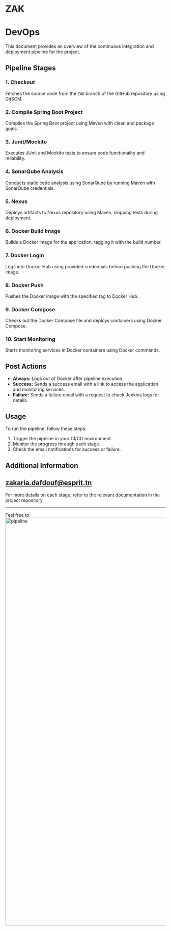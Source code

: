 # ZAK
# DevOps
This document provides an overview of the continuous integration and deployment pipeline for the project.

## Pipeline Stages

### 1. Checkout

Fetches the source code from the `ZAK` branch of the GitHub repository using GitSCM.

### 2. Compile Spring Boot Project

Compiles the Spring Boot project using Maven with clean and package goals.

### 3. Junit/Mockito

Executes JUnit and Mockito tests to ensure code functionality and reliability.

### 4. SonarQube Analysis

Conducts static code analysis using SonarQube by running Maven with SonarQube credentials.

### 5. Nexus

Deploys artifacts to Nexus repository using Maven, skipping tests during deployment.

### 6. Docker Build Image

Builds a Docker image for the application, tagging it with the build number.

### 7. Docker Login

Logs into Docker Hub using provided credentials before pushing the Docker image.

### 8. Docker Push

Pushes the Docker image with the specified tag to Docker Hub.

### 9. Docker Compose

Checks out the Docker Compose file and deploys containers using Docker Compose.

### 10. Start Monitoring

Starts monitoring services in Docker containers using Docker commands.

## Post Actions

- **Always:** Logs out of Docker after pipeline execution.
- **Success:** Sends a success email with a link to access the application and monitoring services.
- **Failure:** Sends a failure email with a request to check Jenkins logs for details.

## Usage

To run the pipeline, follow these steps:

1. Trigger the pipeline in your CI/CD environment.
2. Monitor the progress through each stage.
3. Check the email notifications for success or failure.

## Additional Information
## zakaria.dafdouf@esprit.tn
For more details on each stage, refer to the relevant documentation in the project repository.

---

Feel free to <img width="1280" alt="pipeline" src="https://github.com/zakdaff/DevOps/assets/74161244/38c5ea37-f706-4344-96c1-8ee51a7c6390">
